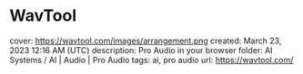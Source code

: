 # WavTool

cover: https://wavtool.com/images/arrangement.png
created: March 23, 2023 12:16 AM (UTC)
description: Pro Audio in your browser
folder: AI Systems / AI | Audio | Pro Audio
tags: ai, pro audio
url: https://wavtool.com/